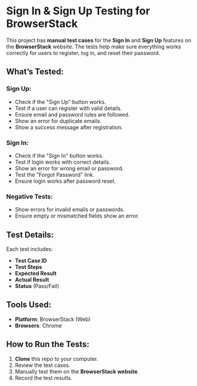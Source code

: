 # Sign In & Sign Up Testing for BrowserStack
This project has **manual test cases** for the **Sign In** and **Sign Up** features on the **BrowserStack** website. The tests help make sure everything works correctly for users to register, log in, and reset their password.

## What’s Tested:

### Sign Up:
- Check if the "Sign Up" button works.
- Test if a user can register with valid details.
- Ensure email and password rules are followed.
- Show an error for duplicate emails.
- Show a success message after registration.

### Sign In:
- Check if the "Sign In" button works.
- Test if login works with correct details.
- Show an error for wrong email or password.
- Test the "Forgot Password" link.
- Ensure login works after password reset.

### Negative Tests:
- Show errors for invalid emails or passwords.
- Ensure empty or mismatched fields show an error.

## Test Details:

Each test includes:
- **Test Case ID**
- **Test Steps**
- **Expected Result**
- **Actual Result**
- **Status** (Pass/Fail)

## Tools Used:
- **Platform**: BrowserStack (Web)
- **Browsers**: Chrome

## How to Run the Tests:
1. **Clone** this repo to your computer.
2. Review the test cases.
3. Manually test them on the **BrowserStack website**.
4. Record the test results.
